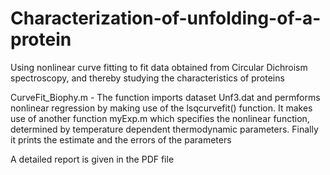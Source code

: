 # Characterization-of-unfolding-of-a-protein
Using nonlinear curve fitting to fit data obtained from Circular Dichroism spectroscopy, and thereby studying the characteristics of proteins

CurveFit_Biophy.m - The function imports dataset Unf3.dat and permforms nonlinear regression by
making use of the lsqcurvefit() function.
It makes use of another function myExp.m which specifies the nonlinear
function, determined by temperature dependent thermodynamic parameters.
Finally it prints the estimate and the errors of the parameters

A detailed report is given in the PDF file
